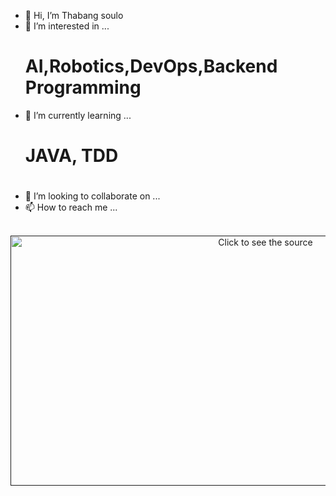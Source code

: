 - 👋 Hi, I’m Thabang soulo
- 👀 I’m interested in ...
  <h1>AI,Robotics,DevOps,Backend Programming</h1>
- 🌱 I’m currently learning ...
  <h1>JAVA, TDD<h1>
- 💞️ I’m looking to collaborate on ...
- 📫 How to reach me ...

<!---
tsouloJHB/tsouloJHB is a ✨ special ✨ repository because its `README.md` (this file) appears on your GitHub profile.
You can click the Preview link to take a look at your changes.
--->


<div align="center">
	<br>
	<a href="">
		<img src=https://i2.wp.com/allhtaccess.info/wp-content/uploads/2018/03/programming.gif?fit=1281%2C716&ssl=1" width="800" height="400" alt="Click to see the source">
	</a>
	<br>
</div>
